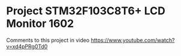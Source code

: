 
Project STM32F103C8T6+ LCD Monitor 1602
===================

Comments to this project in video https://www.youtube.com/watch?v=xd4pPRg0Td0


